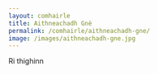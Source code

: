 ```yaml
---
layout: comhairle
title: Aithneachadh Gnè
permalink: /comhairle/aithneachadh-gne/
image: /images/aithneachadh-gne.jpg
---
```


Ri thighinn